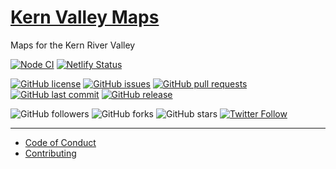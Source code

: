 # [Kern Valley Maps](https://maps.kernvalley.us)
Maps for the Kern River Valley

[![Node CI](https://github.com/kernvalley/maps.kernvalley.us/workflows/Node%20CI/badge.svg)](https://github.com/kernvalley/maps.kernvalley.us/actions)
[![Netlify Status](https://api.netlify.com/api/v1/badges/94cf2751-76e2-4701-976d-0c11b0efe39d/deploy-status)](https://app.netlify.com/sites/kind-ramanujan-d7bf00/deploys)

[![GitHub license](https://img.shields.io/github/license/kernvalley/maps.kernvalley.us.svg)](https://github.com/kernvalley/maps.kernvalley.us/blob/master/LICENSE)
[![GitHub issues](https://img.shields.io/github/issues/kernvalley/maps.kernvalley.us.svg)](https://github.com/kernvalley/maps.kernvalley.us/issues)
[![GitHub pull requests](https://img.shields.io/github/issues-pr/kernvalley/maps.kernvalley.us.svg)](https://github.com/kernvalley/maps.kernvalley.us/pulls)
[![GitHub last commit](https://img.shields.io/github/last-commit/kernvalley/maps.kernvalley.us.svg)](https://github.com/kernvalley/maps.kernvalley.us/commits/master)
[![GitHub release](https://img.shields.io/github/release/kernvalley/maps.kernvalley.us.svg)](https://github.com/kernvalley/maps.kernvalley.us/releases)

![GitHub followers](https://img.shields.io/github/followers/kernvalley.svg?style=social)
![GitHub forks](https://img.shields.io/github/forks/kernvalley/maps.kernvalley.us.svg?style=social)
![GitHub stars](https://img.shields.io/github/stars/kernvalley/maps.kernvalley.us.svg?style=social)
[![Twitter Follow](https://img.shields.io/twitter/follow/kern_valley.svg?style=social)](https://twitter.com/kern_valley)
- - -

- [Code of Conduct](./.github/CODE_OF_CONDUCT.md)
- [Contributing](./.github/CONTRIBUTING.md)
<!-- - [Security Policy](./.github/SECURITY.md) -->
